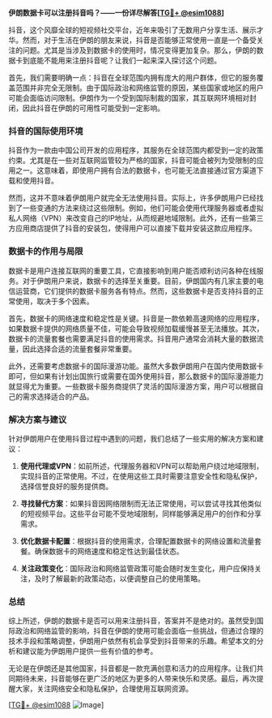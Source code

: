 **伊朗数据卡可以注册抖音吗？——一份详尽解答[[TG💪+ @esim1088](https://t.me/s/esim1088)]**

抖音，这个风靡全球的短视频社交平台，近年来吸引了无数用户分享生活、展示才华。然而，对于生活在伊朗的朋友来说，抖音是否能够正常使用一直是一个备受关注的问题。尤其是当涉及到数据卡的使用时，情况变得更加复杂。那么，伊朗的数据卡到底能不能用来注册抖音呢？让我们一起来深入探讨这个问题。

首先，我们需要明确一点：抖音在全球范围内拥有庞大的用户群体，但它的服务覆盖范围并非完全无限制。由于国际政治和网络监管的原因，某些国家或地区的用户可能会面临访问限制。伊朗作为一个受到国际制裁的国家，其互联网环境相对封闭，因此抖音在伊朗的可用性可能受到一定影响。

### 抖音的国际使用环境

抖音作为一款由中国公司开发的应用程序，其服务在全球范围内都受到一定的政策约束。尤其是在一些对互联网监管较为严格的国家，抖音可能会被列为受限制的应用之一。这意味着，即使用户拥有合法的数据卡，也可能无法直接通过官方渠道下载和使用抖音。

然而，这并不意味着伊朗用户就完全无法使用抖音。实际上，许多伊朗用户已经找到了一些变通的方法来绕过这些限制。例如，他们可能会使用代理服务器或者虚拟私人网络（VPN）来改变自己的IP地址，从而规避地域限制。此外，还有一些第三方应用商店提供了抖音的安装包，使得用户可以直接下载并安装这款应用程序。

### 数据卡的作用与局限

数据卡是用户连接互联网的重要工具，它直接影响到用户能否顺利访问各种在线服务。对于伊朗用户来说，数据卡的选择至关重要。目前，伊朗国内有几家主要的电信运营商，它们提供的数据卡服务各有特点。然而，这些数据卡是否支持抖音的正常使用，取决于多个因素。

首先，数据卡的网络速度和稳定性是关键。抖音是一款依赖高速网络的应用程序，如果数据卡提供的网络质量不佳，可能会导致视频加载缓慢甚至无法播放。其次，数据卡的流量套餐也需要满足抖音的使用需求。抖音用户通常会消耗大量的数据流量，因此选择合适的流量套餐非常重要。

此外，还需要考虑数据卡的国际漫游功能。虽然大多数伊朗用户在国内使用数据卡即可，但如果有计划出国旅行或需要在国外使用抖音，那么数据卡的国际漫游能力就显得尤为重要。一些数据卡服务商提供了灵活的国际漫游方案，用户可以根据自己的需求选择适合的产品。

### 解决方案与建议

针对伊朗用户在使用抖音过程中遇到的问题，我们总结了一些实用的解决方案和建议：

1. **使用代理或VPN**：如前所述，代理服务器和VPN可以帮助用户绕过地域限制，实现抖音的正常使用。不过，在使用这些工具时需要注意安全性和隐私保护，选择信誉良好的服务提供商。

2. **寻找替代方案**：如果抖音因网络限制而无法正常使用，可以尝试寻找其他类似的短视频平台。这些平台可能不受地域限制，同样能够满足用户的创作和分享需求。

3. **优化数据卡配置**：根据抖音的使用需求，合理配置数据卡的网络设置和流量套餐。确保数据卡的网络速度和稳定性达到最佳状态。

4. **关注政策变化**：国际政治和网络监管政策可能会随时发生变化，用户应保持关注，及时了解最新的政策动态，以便调整自己的使用策略。

### 总结

综上所述，伊朗的数据卡是否可以用来注册抖音，答案并不是绝对的。虽然受到国际政治和网络监管的影响，抖音在伊朗的使用可能会面临一些挑战，但通过合理的技术手段和策略调整，伊朗用户依然有机会享受到抖音带来的乐趣。希望本文的分析和建议能为伊朗用户提供一些有价值的参考。

无论是在伊朗还是其他国家，抖音都是一款充满创意和活力的应用程序。让我们共同期待未来，抖音能够在更广泛的地区为更多的人带来快乐和灵感。最后，再次提醒大家，关注网络安全和隐私保护，合理使用互联网资源。

[[TG💪+ @esim1088](https://t.me/s/esim1088) ![Image](https://i.postimg.cc/4NQfJmqS/Snipaste-2025-05-13-00-14-12.png)]